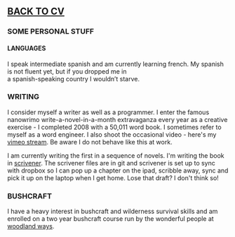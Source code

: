 ## [BACK TO CV](https://github.com/buddhamagnet/cv/blob/master/README.md) 

### SOME PERSONAL STUFF

#### LANGUAGES

I speak intermediate spanish and am currently learning french. My spanish is not fluent yet, but if you dropped me in<br />
a spanish-speaking country I wouldn’t starve. 

### WRITING 

I consider myself a writer as well as a programmer. I enter the famous nanowrimo write-a-novel-in-a-month extravaganza every year as a creative exercise - I completed 2008 with a 50,011 word book. I sometimes refer to myself as a word engineer. I also shoot the occasional
video - here's my [vimeo stream](https://vimeo.com/user334655/videos). Be aware I do not behave like this at work.

I am currently writing the first in a sequence of novels. I'm writing the book in [scrivener](http://literatureandlatte.com). The scrivener files are in git
and scrivener is set up to sync with dropbox so I can pop up a chapter on the ipad, scribble away, sync and pick it up
on the laptop when I get home. Lose that draft? I don't think so!

### BUSHCRAFT 
I have a heavy interest in bushcraft and wilderness survival skills and am enrolled on a two year bushcraft course run by
the wonderful people at [woodland ways](http://woodland-ways.co.uk).



